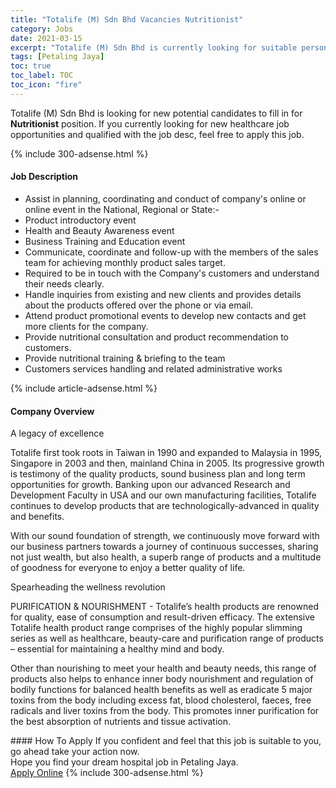 ```yaml
---
title: "Totalife (M) Sdn Bhd Vacancies Nutritionist" 
category: Jobs 
date: 2021-03-15 
excerpt: "Totalife (M) Sdn Bhd is currently looking for suitable person to fill in the Nutritionist which positioned at Petaling Jaya" 
tags: [Petaling Jaya] 
toc: true 
toc_label: TOC 
toc_icon: "fire" 
--- 
```


<p>Totalife (M) Sdn Bhd is looking for new potential candidates to fill in for <b>Nutritionist</b> position. If you currently looking for new healthcare job opportunities and qualified with the job desc, feel free to apply this job.
</p>{% include 300-adsense.html %} 
<div><div><h4>Job Description</h4></div><div><div><span><div><ul><li>Assist in planning, coordinating and conduct of company's online or online event in the National, Regional or State:-</li><li>Product introductory event</li><li>Health and Beauty Awareness event</li><li>Business Training and Education event</li><li>Communicate, coordinate and follow-up with the members of the sales team for achieving monthly product sales target.</li><li>Required to be in touch with the Company's customers and understand their needs clearly.</li><li>Handle inquiries from existing and new clients and provides details about the products offered over the phone or via email.</li><li>Attend product promotional events to develop new contacts and get more clients for the company.</li><li>Provide nutritional consultation and product recommendation to customers.</li><li>Provide nutritional training &amp; briefing to the team</li><li>Customers services handling and related administrative works</li></ul></div></span></div></div></div> 
{% include article-adsense.html %} 
<div><div><h4>Company Overview</h4></div><div><div><span><div><p>A legacy of excellence</p><p>Totalife first took roots in Taiwan in 1990 and expanded to Malaysia in 1995, Singapore in 2003 and then, mainland China in 2005. Its progressive growth is testimony of the quality products, sound business plan and long term opportunities for growth. Banking upon our advanced Research and Development Faculty in USA and our own manufacturing facilities, Totalife continues to develop products that are technologically-advanced in quality and benefits.</p><p>With our sound foundation of strength, we continuously move forward with our business partners towards a journey of continuous successes, sharing not just wealth, but also health, a superb range of products and a multitude of goodness for everyone to enjoy a better quality of life.</p><p>Spearheading the wellness revolution</p><p>PURIFICATION &amp; NOURISHMENT - Totalife&#8217;s health products are renowned for quality, ease of consumption and result-driven efficacy. The extensive Totalife health product range comprises of the highly popular slimming series as well as healthcare, beauty-care and purification range of products &#8211; essential for maintaining a healthy mind and body.</p><p>Other than nourishing to meet your health and beauty needs, this range of products also helps to enhance inner body nourishment and regulation of bodily functions for balanced health benefits as well as eradicate 5 major toxins from the body including excess fat, blood cholesterol, faeces, free radicals and liver toxins from the body. This promotes inner purification for the best absorption of nutrients and tissue activation.</p></div></span></div></div></div> 
#### How To Apply 
If you confident and feel that this job is suitable to you, go ahead take your action now. <br/> 
Hope you find your dream hospital job in Petaling Jaya. <br/> 
<a href="https://www.jobstreet.com.my/en/job/nutritionist-4503875?jobId=jobstreet-my-job-4503875" class="btn btn--warning" target="_blank" rel="nofollow noopenner">Apply Online</a> 
{% include 300-adsense.html %} 